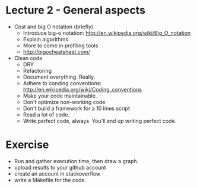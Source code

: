 # Lecture 2 - General aspects

- Cost and big O notation (briefly)
    - Introduce big-o notation: http://en.wikipedia.org/wiki/Big_O_notation
    - Explain algorithms
    - More to come in profiling tools
    - http://bigocheatsheet.com/
- Clean code
    - DRY
    - Refactoring
    - Document everything. Really.
    - Adhere to conding conventions: http://en.wikipedia.org/wiki/Coding_conventions
    - Make your code maintainable.
    - Don't optimize non-working code
    - Don't build a framework for a 10 lines script
    - Read a lot of code.
    - Write perfect code, always. You'll end up writing perfect code.

# Exercise

- Run and gather execution time, then draw a graph.
- upload results to your github account
- create an account in stackoverflow
- write a Makefile for the code.
